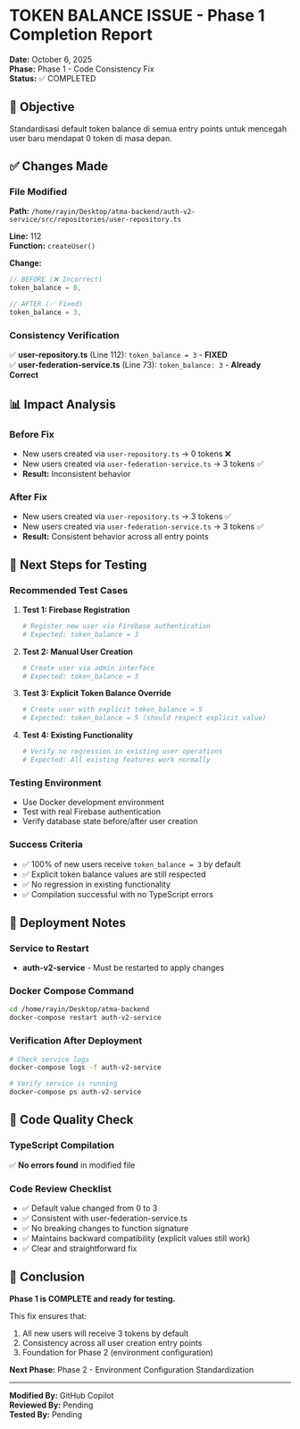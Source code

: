 # TOKEN BALANCE ISSUE - Phase 1 Completion Report

**Date:** October 6, 2025  
**Phase:** Phase 1 - Code Consistency Fix  
**Status:** ✅ COMPLETED  

## 🎯 Objective
Standardisasi default token balance di semua entry points untuk mencegah user baru mendapat 0 token di masa depan.

## ✅ Changes Made

### File Modified
**Path:** `/home/rayin/Desktop/atma-backend/auth-v2-service/src/repositories/user-repository.ts`

**Line:** 112  
**Function:** `createUser()`

**Change:**
```typescript
// BEFORE (❌ Incorrect)
token_balance = 0,

// AFTER (✅ Fixed)
token_balance = 3,
```

### Consistency Verification
✅ **user-repository.ts** (Line 112): `token_balance = 3` - **FIXED**  
✅ **user-federation-service.ts** (Line 73): `token_balance: 3` - **Already Correct**

## 📊 Impact Analysis

### Before Fix
- New users created via `user-repository.ts` → 0 tokens ❌
- New users created via `user-federation-service.ts` → 3 tokens ✅
- **Result:** Inconsistent behavior

### After Fix
- New users created via `user-repository.ts` → 3 tokens ✅
- New users created via `user-federation-service.ts` → 3 tokens ✅
- **Result:** Consistent behavior across all entry points

## 🧪 Next Steps for Testing

### Recommended Test Cases

1. **Test 1: Firebase Registration**
   ```bash
   # Register new user via Firebase authentication
   # Expected: token_balance = 3
   ```

2. **Test 2: Manual User Creation**
   ```bash
   # Create user via admin interface
   # Expected: token_balance = 3
   ```

3. **Test 3: Explicit Token Balance Override**
   ```bash
   # Create user with explicit token_balance = 5
   # Expected: token_balance = 5 (should respect explicit value)
   ```

4. **Test 4: Existing Functionality**
   ```bash
   # Verify no regression in existing user operations
   # Expected: All existing features work normally
   ```

### Testing Environment
- Use Docker development environment
- Test with real Firebase authentication
- Verify database state before/after user creation

### Success Criteria
- ✅ 100% of new users receive `token_balance = 3` by default
- ✅ Explicit token balance values are still respected
- ✅ No regression in existing functionality
- ✅ Compilation successful with no TypeScript errors

## 🚀 Deployment Notes

### Service to Restart
- **auth-v2-service** - Must be restarted to apply changes

### Docker Compose Command
```bash
cd /home/rayin/Desktop/atma-backend
docker-compose restart auth-v2-service
```

### Verification After Deployment
```bash
# Check service logs
docker-compose logs -f auth-v2-service

# Verify service is running
docker-compose ps auth-v2-service
```

## 📝 Code Quality Check

### TypeScript Compilation
✅ **No errors found** in modified file

### Code Review Checklist
- ✅ Default value changed from 0 to 3
- ✅ Consistent with user-federation-service.ts
- ✅ No breaking changes to function signature
- ✅ Maintains backward compatibility (explicit values still work)
- ✅ Clear and straightforward fix

## 🎉 Conclusion

**Phase 1 is COMPLETE and ready for testing.**

This fix ensures that:
1. All new users will receive 3 tokens by default
2. Consistency across all user creation entry points
3. Foundation for Phase 2 (environment configuration)

**Next Phase:** Phase 2 - Environment Configuration Standardization

---

**Modified By:** GitHub Copilot  
**Reviewed By:** Pending  
**Tested By:** Pending  
